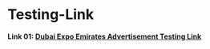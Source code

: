 # Testing-Link

**Link 01: [Dubai Expo Emirates Advertisement Testing Link](https://raw.githubusercontent.com/lakshithaonline/Testing-Link/main/See%20you%20at%20Dubai%20Expo%20Emirates.mp4)**
